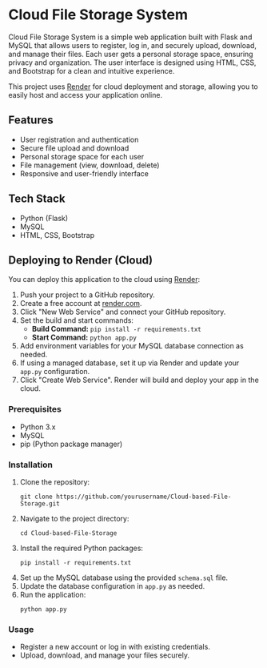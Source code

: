 # Cloud File Storage System

Cloud File Storage System is a simple web application built with Flask and MySQL that allows users to register, log in, and securely upload, download, and manage their files. Each user gets a personal storage space, ensuring privacy and organization. The user interface is designed using HTML, CSS, and Bootstrap for a clean and intuitive experience.

This project uses [Render](https://render.com/) for cloud deployment and storage, allowing you to easily host and access your application online.

## Features
- User registration and authentication
- Secure file upload and download
- Personal storage space for each user
- File management (view, download, delete)
- Responsive and user-friendly interface

## Tech Stack
- Python (Flask)
- MySQL
- HTML, CSS, Bootstrap

## Deploying to Render (Cloud)

You can deploy this application to the cloud using [Render](https://render.com/):

1. Push your project to a GitHub repository.
2. Create a free account at [render.com](https://render.com/).
3. Click "New Web Service" and connect your GitHub repository.
4. Set the build and start commands:
   - **Build Command:** `pip install -r requirements.txt`
   - **Start Command:** `python app.py`
5. Add environment variables for your MySQL database connection as needed.
6. If using a managed database, set it up via Render and update your `app.py` configuration.
7. Click "Create Web Service". Render will build and deploy your app in the cloud.

### Prerequisites
- Python 3.x
- MySQL
- pip (Python package manager)

### Installation
1. Clone the repository:
   ```
   git clone https://github.com/yourusername/Cloud-based-File-Storage.git
   ```
2. Navigate to the project directory:
   ```
   cd Cloud-based-File-Storage
   ```
3. Install the required Python packages:
   ```
   pip install -r requirements.txt
   ```
4. Set up the MySQL database using the provided `schema.sql` file.
5. Update the database configuration in `app.py` as needed.
6. Run the application:
   ```
   python app.py
   ```

### Usage
- Register a new account or log in with existing credentials.
- Upload, download, and manage your files securely.
